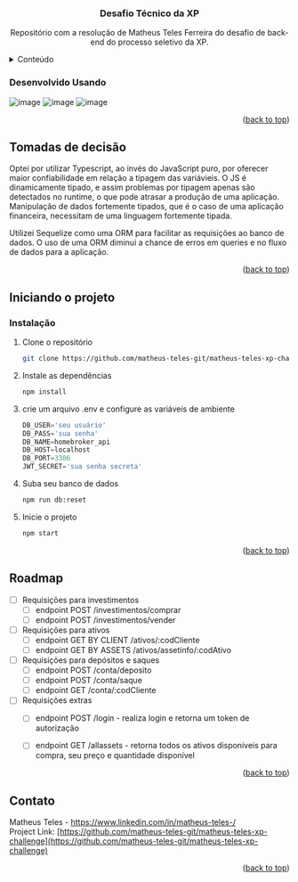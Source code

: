 
<h3 align="center">Desafio Técnico da XP</h3>

  <p align="center">
    Repositório com a resolução de Matheus Teles Ferreira do desafio de back-end do processo seletivo da XP.
    
  
<!-- TABLE OF CONTENTS -->
<details>
  <summary>Conteúdo</summary>
  <ol>
    <li>
      <a href="#about-the-project">Sobre o projeto</a>
      <ul>
        <li><a href="#built-with">Desenvolvido com:</a></li>
      </ul>
    </li>
    <li>
      <a href="#getting-started">Iniciando</a>
      <ul>
        <li><a href="#installation">Instalação</a></li>
      </ul>
    </li>
    <li><a href="#usage">Uso</a></li>
    <li><a href="#roadmap">Roadmap</a></li>
    <li><a href="#contact">Contato</a></li>
  </ol><div id="top"></div>
</details>  



### Desenvolvido Usando

![image](https://img.shields.io/badge/Node.js-43853D?style=for-the-badge&logo=node.js&logoColor=white)
![image](https://img.shields.io/badge/TypeScript-007ACC?style=for-the-badge&logo=typescript&logoColor=white)
![image](https://img.shields.io/badge/Sequelize-52B0E7?style=for-the-badge&logo=Sequelize&logoColor=white)

<p align="right">(<a href="#top">back to top</a>)</p>


## Tomadas de decisão

Optei por utilizar Typescript, ao invés do JavaScript puro, por oferecer maior confiabilidade em relação a tipagem das variávieis. O JS é dinamicamente tipado, e assim problemas por tipagem apenas são detectados no runtime, o que pode atrasar a produção de uma aplicação. Manipulação de dados fortemente tipados, que é o caso de uma aplicação financeira, necessitam de uma linguagem fortemente tipada.

Utilizei Sequelize como uma ORM para facilitar as requisições ao banco de dados. O uso de uma ORM diminui a chance de erros em queries e no fluxo de dados para a aplicação.

<p align="right">(<a href="#top">back to top</a>)</p>



<!-- Iniciand -->
## Iniciando o projeto


### Instalação


1. Clone o repositório
   ```sh
   git clone https://github.com/matheus-teles-git/matheus-teles-xp-challenge.git
   ```
2. Instale as dependências
   ```sh
   npm install
   ```
3. crie um arquivo .env e configure as variáveis de ambiente
   ```js
   DB_USER='seu usuário'
   DB_PASS='sua senha'
   DB_NAME=homebroker_api
   DB_HOST=localhost
   DB_PORT=3306
   JWT_SECRET='sua senha secreta'
   ```
4. Suba seu banco de dados
   ```sh
   npm run db:reset
   ```
5. Inicie o projeto
   ```sh
   npm start
   ```      
   

<p align="right">(<a href="#top">back to top</a>)</p>


<!-- ROADMAP -->
## Roadmap

- [ ] Requisições para investimentos
    - [ ] endpoint POST /investimentos/comprar
    - [ ] endpoint POST /investimentos/vender
    
- [ ] Requisições para ativos
    - [ ] endpoint GET BY CLIENT /ativos/:codCliente
    - [ ] endpoint GET BY ASSETS /ativos/assetinfo/:codAtivo
    
- [ ] Requisições para depósitos e saques
    - [ ] endpoint POST /conta/deposito
    - [ ] endpoint POST /conta/saque
    - [ ] endpoint GET /conta/:codCliente
    
- [ ] Requisições extras
    - [ ] endpoint POST /login - realiza login e retorna um token de autorização
    - [ ] endpoint GET /allassets - retorna todos os ativos disponíveis para compra, seu preço e quantidade disponível


<p align="right">(<a href="#top">back to top</a>)</p>


<!-- CONTACT -->
## Contato

Matheus Teles - https://www.linkedin.com/in/matheus-teles-/ 
<br/>
Project Link: [https://github.com/matheus-teles-git/matheus-teles-xp-challenge](https://github.com/matheus-teles-git/matheus-teles-xp-challenge)

<p align="right">(<a href="#top">back to top</a>)</p>

<!-- MARKDOWN LINKS & IMAGES -->
<!-- https://www.markdownguide.org/basic-syntax/#reference-style-links -->
[contributors-shield]: https://img.shields.io/github/contributors/github_username/repo_name.svg?style=for-the-badge
[contributors-url]: https://github.com/github_username/repo_name/graphs/contributors
[forks-shield]: https://img.shields.io/github/forks/github_username/repo_name.svg?style=for-the-badge



